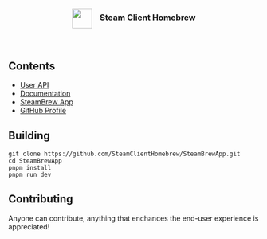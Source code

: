 <div align="center">
<!-- <img src="https://i.imgur.com/9qYPFSA.png" alt="Alt text" width="40">
  ## Millennium for Steam® -->

<h3><img align="center" height="40" src="https://i.imgur.com/9qYPFSA.png"> &nbsp; &nbsp;Steam Client Homebrew</h3>
<br>

</div>

## Contents

* [User API](./api/)
* [Documentation](./docs/)
* [SteamBrew App](./src/)
* [GitHub Profile](./profile/)

## Building

```
git clone https://github.com/SteamClientHomebrew/SteamBrewApp.git
cd SteamBrewApp
pnpm install
pnpm run dev
```

## Contributing

Anyone can contribute, anything that enchances the end-user experience is appreciated!